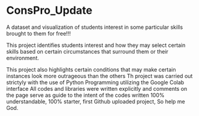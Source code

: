 # ConsPro_Update

A dataset and visualization of students interest in some particular skills brought to them for free!!!

This project identifies students interest and how they may select certain skills based on certain circumstances that surround them or their environment.

This project also highlights certain conditions that may make certain instances look more outrageous than the others
Th project was carried out strictyly with the use of Python Programming utilizing the Google Colab interface
All codes and libraries were written explicitly and comments on the page serve as guide to the intent of the codes written
100% understandable, 100% starter, first Github uploaded project, So help me God.
